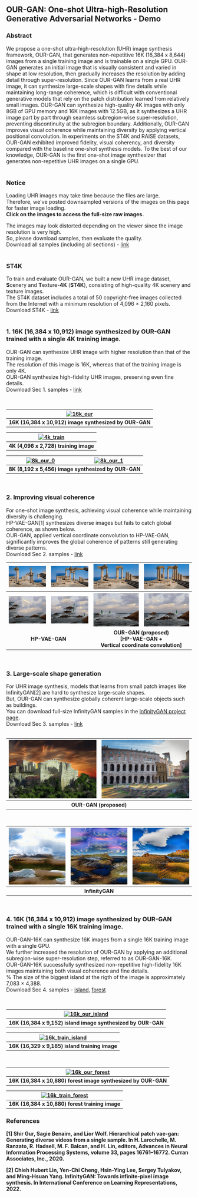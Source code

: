 ## OUR-GAN: One-shot Ultra-high-Resolution Generative Adversarial Networks - Demo

### Abstract
We propose a one-shot ultra-high-resolution (UHR) image synthesis framework, OUR-GAN, that generates non-repetitive 16K (16,384 x 8,644) images from a single training image and is trainable on a single GPU. OUR-GAN generates an initial image that is visually consistent and varied in shape at low resolution, then gradually increases the resolution by adding detail through super-resolution. Since OUR-GAN learns from a real UHR image, it can synthesize large-scale shapes with fine details while maintaining long-range coherence, which is difficult with conventional generative models that rely on the patch distribution learned from relatively small images. OUR-GAN can synthesize high-quality 4K images with only 8GB of GPU memory and 16K images with 12.5GB, as it synthesizes a UHR image part by part through seamless subregion-wise super-resolution, preventing discontinuity at the subregion boundary. Additionally, OUR-GAN improves visual coherence while maintaining diversity by applying vertical positional convolution. In experiments on the ST4K and RAISE datasets, OUR-GAN exhibited improved fidelity, visual coherency, and diversity compared with the baseline one-shot synthesis models. To the best of our knowledge, OUR-GAN is the first one-shot image synthesizer that generates non-repetitive UHR images on a single GPU.
<br>
<br>


### Notice
Loading UHR images may take time because the files are large. \
Therefore, we've posted downsampled versions of the images on this page for faster image loading. \
**Click on the images to access the full-size raw images.** 

The images may look distorted depending on the viewer since the image resolution is very high. \
So, please download samples, then evaluate the quality. \
Download all samples (including all sections) - [link](https://drive.google.com/drive/folders/1dolQ7Go4IJmPgkTbhSZ20GWk53INSKR5?usp=sharing)\
<br>

### ST4K
To train and evaluate OUR-GAN, we built a new UHR image dataset, **S**cenery and **T**exture-**4K** (**ST4K**), consisting of high-quality 4K scenery and texture images. \
The ST4K dataset includes a total of 50 copyright-free images collected from the Internet with a minimum resolution of 4,096 × 2,160 pixels. \
Download ST4K - [link](https://drive.google.com/drive/folders/1NtVU7UAXEJ-E9fW0V44nNGwQ3_cF3wMs)
<br>
<br>

### 1. 16K (16,384 x 10,912) image synthesized by OUR-GAN trained with a single 4K training image.
OUR-GAN can synthesize UHR image with higher resolution than that of the training image. \
The resolution of this image is 16K, whereas that of the training image is only 4K. \
OUR-GAN synthesize high-fidelity UHR images, preserving even fine details. \
Download Sec 1. samples - [link](https://drive.google.com/drive/folders/1gjs8TEqrjyv4cWRUaIkXRk21EirzK8cO?usp=sharing)

<br>


<table>
<thead>
  <tr>
    <th><a href="https://drive.google.com/file/d/1KnUvKsokhtQTjrsukftC9rcJ8BIDfuN6/view?usp=sharing" target="_blank"><img src="/assets/images/downsampled/16k_stonehenge_downsampled.png" alt="16k_our"></a></th>
  </tr>
</thead>
<tbody>
 <tr>
    <td><div align=center><b>16K (16,384 x 10,912) image synthesized by OUR-GAN</b></div></td>
 </tr>
</tbody>
</table>


<table>
<thead>
  <tr>
    <th><a href="https://drive.google.com/file/d/1s1GiUl2gQnySx9iCVr2HAKPJzovs-eAI/view?usp=sharing" target="_blank"><img src="/assets/images/downsampled/4k_gt_stonehenge_downsampled.png" alt="4k_train"></a></th>
  </tr>
</thead>
<tbody>
 <tr>
    <td><div align=center><b>4K (4,096 x 2,728) training image</b></div></td>
 </tr>
</tbody>
</table>



<table>
<thead>
  <tr>
    <th><a href="https://drive.google.com/file/d/1OjRdTokqMlMkP4QptHvC9c47rj2w9JXb/view?usp=sharing" target="_blank"><img src="/assets/images/downsampled/8k_stonehenge_0_downsampled.png" alt="8k_our_0"></a></th>
    <th><a href="https://drive.google.com/file/d/1locTavVIL-gzAC5HRXuSIekqxnDeiO6z/view?usp=sharing" target="_blank"><img src="/assets/images/downsampled/8k_stonehenge_1_downsampled.png" alt="8k_our_1"></a></th>

  </tr>
</thead>
<tbody>
 <tr>
    <td colspan="2"><div align=center><b>8K (8,192 x 5,456) image synthesized by OUR-GAN</b></div></td>
 </tr>
</tbody>
</table>

<br>


### 2. Improving visual coherence
For one-shot image synthesis, achieving visual coherence while maintaining diversity is challenging. \
HP-VAE-GAN[1] synthesizes diverse images but fails to catch global coherence, as shown below. \
OUR-GAN, applied vertical coordinate convolution to HP-VAE-GAN, significantly improves the global coherence of patterns still generating diverse patterns.\
Download Sec 2. samples - [link](https://drive.google.com/drive/folders/1fKEny60i508IzPfD_ad6LOY6Qbc_nOtF?usp=sharing)
<br>

<table>
<thead>
  <tr>
    <th><a href="https://drive.google.com/file/d/10GEWIesF0H_Dt3XDO7bmtErdAGq-nQCF/view?usp=sharing" target="_blank"><img src="assets/images/coherence/hp-vae-gan/1K_0_0.png" alt="coherence_hp_0_0"></a></th>
    <th><a href="https://drive.google.com/file/d/17xryGUAxk09uKfucEaX6OyeNYIKMZw8C/view?usp=sharing" target="_blank"><img src="assets/images/coherence/hp-vae-gan/1K_0_1.png" alt="coherence_hp_0_1"></a></th>
    <th><a href="https://drive.google.com/file/d/1by3AH8Nw3yxwb5rj0hAqiolEl7KoZlEY/view?usp=sharing" target="_blank"><img src="assets/images/coherence/our-gan/1K_0_0.png" alt="coherence_our_0_0"></a></th>
    <th><a href="https://drive.google.com/file/d/1OkcvaJhA-IwbnZwLk5Hp0I2kurb4ggcj/view?usp=sharing" target="_blank"><img src="assets/images/coherence/our-gan/1K_0_1.png" alt="coherence_our_0_1"></a></th>
   

 </tr>
</thead>
<tbody>
 <tr>
    <th><a href="https://drive.google.com/file/d/10UBBH9TJ-ZGcypkFggHXpITVOvBoPzE3/view?usp=sharing" target="_blank"><img src="assets/images/coherence/hp-vae-gan/1K_1_0.png" alt="coherence_hp_1_0"></a></th>
    <th><a href="https://drive.google.com/file/d/1Reb5MZF3Vm9seVGV_8wW0e3jkH2TS8P3/view?usp=sharing" target="_blank"><img src="assets/images/coherence/hp-vae-gan/1K_1_1.png" alt="coherence_hp_1_1"></a></th>
    <th><a href="https://drive.google.com/file/d/1ThvvpuyirB-ATfjSDerRzxheR3pL7Tr0/view?usp=sharing" target="_blank"><img src="assets/images/coherence/our-gan/1K_1_0.png" alt="coherence_our_1_0"></a></th>
    <th><a href="https://drive.google.com/file/d/1uUzcJcrrRWacpvXV03rRmqZjGrZkE5tK/view?usp=sharing" target="_blank"><img src="assets/images/coherence/our-gan/1K_1_1.png" alt="coherence_our_1_1"></a></th>
 </tr>
 <tr>
    <td colspan="2"><div align=center><b>HP-VAE-GAN</b></div></td>
    <td colspan="2"><div align=center><b>OUR-GAN (proposed) <br> [HP-VAE-GAN + <br> Vertical coordinate convolution] </b></div></td>
 </tr>
</tbody>
</table>



<br>

### 3. Large-scale shape generation 

For UHR image synthesis, models that learns from small patch images like InfinityGAN[2] are hard to synthesize large-scale shapes.\
But, OUR-GAN can synthesize globally coherent large-scale objects such as buildings.\
You can download full-size InfinityGAN samples in the [InfinityGAN project page](https://hubert0527.github.io/infinityGAN/).\
Download Sec 3. samples - [link](https://drive.google.com/drive/folders/1pgyolhbutsw3fpeeG73O5ynRUZIGIgia?usp=sharing)\
<br>


<table>
<thead>
  <tr>
    <th><a href="https://drive.google.com/file/d/1gCqqCaIP_yFMkt5zrreh8smXB-NLlTlQ/view?usp=sharing" target="_blank"><img src="/assets/images/large/our_1k_0.png" alt="large_our_0"></a></th>
   <th><a href="https://drive.google.com/file/d/1rYitkLTsLlINzruv1m_I9565SxOPO6tP/view?usp=sharing" target="_blank"><img src="/assets/images/large/our_1k_1.png" alt="large_our_1"></a></th>
 </tr>
</thead>
<tbody>
  <tr>
    <td colspan="2"><div align=center><b>OUR-GAN (proposed)</b></div></td>
  </tr>
</tbody>
</table>

<br>



<table>
<thead>
  <tr>
    <th><img src="assets/images/large/inf_1k_0.png" alt="large_inf_0"></th>
    <th><img src="assets/images/large/inf_1k_1.png" alt="large_inf_1"></th>
    <th><img src="assets/images/large/inf_1k_2.png" alt="large_inf_2"></th>
 </tr>
</thead>
<tbody>
  <tr>
    <td colspan="3"><div align=center><b>InfinityGAN</b></div></td>
  </tr>
</tbody>
</table>



<br>

### 4. 16K (16,384 x 10,912) image synthesized by OUR-GAN trained with a single 16K training image.
OUR-GAN-16K can synthesize 16K images from a single 16K training image with a single GPU. \
We further increased the resolution of OUR-GAN by applying an additional subregion-wise super-resolution step, referred to as OUR-GAN-16K. \
OUR-GAN-16K successfully synthesized non-repetitive high-fidelity 16K images maintaining both visual coherence and fine details. \
% The size of the biggest island at the rigth of the image is approximately 7,083 × 4,388. \
Download Sec 4. samples - [island](https://drive.google.com/drive/folders/1C46bl3boX6C7ejnESXfSFtIW3eW7DHVE?usp=share_link), [forest](https://drive.google.com/drive/folders/1COCmJ_Rb7JFJZA6CnhmJrLdTmp3cVyhv?usp=share_link)



<br>


<table>
<thead>
  <tr>
    <th><a href="https://drive.google.com/file/d/1M9Vg5MbhA7ieT7MBwVocEJciOwbLjKxi/view?usp=share_link" target="_blank"><img src="/assets/images/downsampled/our_island_16K_1_downsampled.png" alt="16k_our_island"></a></th>
  </tr>
</thead>
<tbody>
 <tr>
    <td><div align=center><b>16K (16,384 x 9,152) island image synthesized by OUR-GAN</b></div></td>
 </tr>
</tbody>
</table>


<table>
<thead>
  <tr>
    <th><a href="https://drive.google.com/file/d/1Dl-Vn00yzv4YCcNzzKgmw_02QyNgqsrI/view?usp=share_link" target="_blank"><img src="/assets/images/downsampled/16K_island_GT_downsampled.png" alt="16k_train_island"></a></th>
  </tr>
</thead>
<tbody>
 <tr>
    <td><div align=center><b>16K (16,329 x 9,185) island training image</b></div></td>
 </tr>
</tbody>
</table>

<br>


<table>
<thead>
  <tr>
    <th><a href="https://drive.google.com/file/d/1MISvmIiM2SAlzpWghHrGcos2NyRwoxES/view?usp=share_link" target="_blank"><img src="/assets/images/downsampled/our_forest_16K_0_downsampled.png" alt="16k_our_forest"></a></th>
  </tr>
</thead>
<tbody>
 <tr>
    <td><div align=center><b>16K (16,384 x 10,880) forest image synthesized by OUR-GAN</b></div></td>
 </tr>
</tbody>
</table>


<table>
<thead>
  <tr>
    <th><a href="https://drive.google.com/file/d/14lJWmP6qo8wBtiwtvBAMcbqJJNvGqitX/view?usp=share_link" target="_blank"><img src="/assets/images/downsampled/16K_forest_GT_downsampled.png" alt="16k_train_forest"></a></th>
  </tr>
</thead>
<tbody>
 <tr>
    <td><div align=center><b>16K (16,384 x 10,880) forest training image</b></div></td>
 </tr>
</tbody>
</table>

### References

<b>[1] Shir Gur, Sagie Benaim, and Lior Wolf. Hierarchical patch vae-gan: Generating diverse videos from a single
sample. In H. Larochelle, M. Ranzato, R. Hadsell, M. F. Balcan, and H. Lin, editors, Advances in Neural
Information Processing Systems, volume 33, pages 16761–16772. Curran Associates, Inc., 2020.
</b>

<b>[2] Chieh Hubert Lin, Yen-Chi Cheng, Hsin-Ying Lee, Sergey Tulyakov, and Ming-Hsuan Yang. InfinityGAN:
Towards infinite-pixel image synthesis. In International Conference on Learning Representations, 2022.
</b>


<!-- <br>

### 4K scenery images synthesized by OUR-GAN
OUR-GAN successfully synthesized high-quality non-repetitive images with visually coherent shapes with fine details.

| [![4K_scenery_0_0](/assets/images/downsampled/11000_0_downsampled.png)](/assets/images/4K/11000_0.png) | [![4K_scenery_0_1](/assets/images/downsampled/11000_17_downsampled.png)](/assets/images/4K/11000_17.png) |
|---|---|
| [![4K_scenery_1_0](/assets/images/downsampled/11015_17_downsampled.png)](/assets/images/4K/11015_17.png) | [![4K_scenery_1_1](/assets/images/downsampled/11015_28_downsampled.png)](/assets/images/4K/11015_28.png) |
| [![4K_scenery_2_0](/assets/images/downsampled/11021_0_downsampled.png)](/assets/images/4K/11021_0.png) | [![4K_scenery_2_1](/assets/images/downsampled/11021_18_downsampled.png)](/assets/images/4K/11021_18.png) |
| [![4K_scenery_3_0](/assets/images/downsampled/11013_44_downsampled.png)](/assets/images/4K/11013_44.png) | [![4K_scenery_3_1](/assets/images/downsampled/11013_46_downsampled.png)](/assets/images/4K/11013_46.png) |

<br>

### 4K texture images synthesized by OUR-GAN
OUR-GAN successfully synthesized high-quality texture images with diverse patterns.

| [![4K_texture_0_0](/assets/images/downsampled/21000_52_downsampled.png)](/assets/images/4K/21000_52.png) | [![4K_texture_0_1](/assets/images/downsampled/21000_66_downsampled.png)](/assets/images/4K/21000_66.png) |
|---|---|
| [![4K_texture_1_0](/assets/images/downsampled/21022_52_downsampled.png)](/assets/images/4K/21022_52.png) | [![4K_texture_1_1](/assets/images/downsampled/21022_83_downsampled.png)](/assets/images/4K/21022_83.png) | -->

<!-- You can use the [editor on GitHub](https://github.com/anonymous-62348/anonymous-62348.github.io/edit/main/README.md) to maintain and preview the content for your website in Markdown files.

Whenever you commit to this repository, GitHub Pages will run [Jekyll](https://jekyllrb.com/) to rebuild the pages in your site, from the content in your Markdown files.

### Markdown

Markdown is a lightweight and easy-to-use syntax for styling your writing. It includes conventions for

```markdown
Syntax highlighted code block

# Header 1
## Header 2
### Header 3

- Bulleted
- List

1. Numbered
2. List

**Bold** and _Italic_ and `Code` text

[Link](url) and ![Image](src)
```

For more details see [Basic writing and formatting syntax](https://docs.github.com/en/github/writing-on-github/getting-started-with-writing-and-formatting-on-github/basic-writing-and-formatting-syntax).

### Jekyll Themes

Your Pages site will use the layout and styles from the Jekyll theme you have selected in your [repository settings](https://github.com/anonymous-62348/anonymous-62348.github.io/settings/pages). The name of this theme is saved in the Jekyll `_config.yml` configuration file.

### Support or Contact

Having trouble with Pages? Check out our [documentation](https://docs.github.com/categories/github-pages-basics/) or [contact support](https://support.github.com/contact) and we’ll help you sort it out.
 -->
